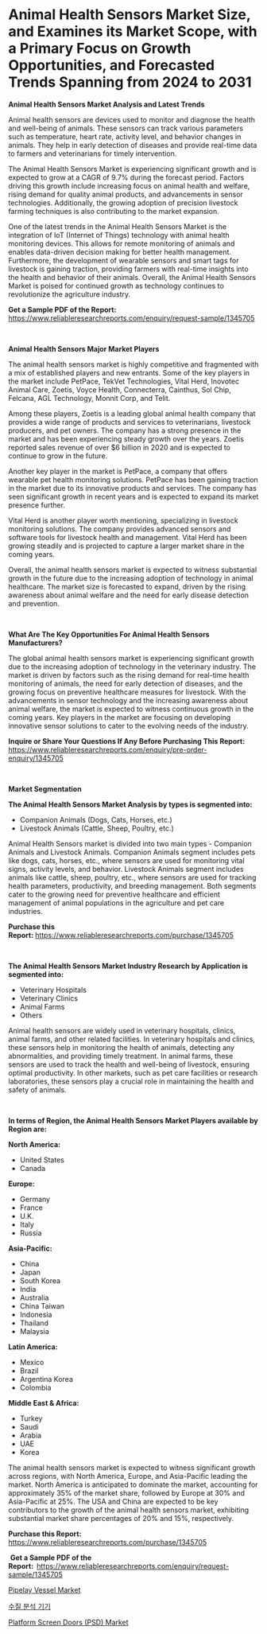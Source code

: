 <p><h1>Animal Health Sensors Market Size, and Examines its Market Scope, with a Primary Focus on Growth Opportunities, and Forecasted Trends Spanning from 2024 to 2031</h1></p><p><strong>Animal Health Sensors Market Analysis and Latest Trends</strong></p>
<p><p>Animal health sensors are devices used to monitor and diagnose the health and well-being of animals. These sensors can track various parameters such as temperature, heart rate, activity level, and behavior changes in animals. They help in early detection of diseases and provide real-time data to farmers and veterinarians for timely intervention.</p><p>The Animal Health Sensors Market is experiencing significant growth and is expected to grow at a CAGR of 9.7% during the forecast period. Factors driving this growth include increasing focus on animal health and welfare, rising demand for quality animal products, and advancements in sensor technologies. Additionally, the growing adoption of precision livestock farming techniques is also contributing to the market expansion.</p><p>One of the latest trends in the Animal Health Sensors Market is the integration of IoT (Internet of Things) technology with animal health monitoring devices. This allows for remote monitoring of animals and enables data-driven decision making for better health management. Furthermore, the development of wearable sensors and smart tags for livestock is gaining traction, providing farmers with real-time insights into the health and behavior of their animals. Overall, the Animal Health Sensors Market is poised for continued growth as technology continues to revolutionize the agriculture industry.</p></p>
<p><strong>Get a Sample PDF of the Report:&nbsp;</strong> <a href="https://www.reliableresearchreports.com/enquiry/request-sample/1345705">https://www.reliableresearchreports.com/enquiry/request-sample/1345705</a></p>
<p>&nbsp;</p>
<p><strong>Animal Health Sensors Major Market Players</strong></p>
<p><p>The animal health sensors market is highly competitive and fragmented with a mix of established players and new entrants. Some of the key players in the market include PetPace, TekVet Technologies, Vital Herd, Inovotec Animal Care, Zoetis, Voyce Health, Connecterra, Cainthus, Sol Chip, Felcana, AGL Technology, Monnit Corp, and Telit.</p><p>Among these players, Zoetis is a leading global animal health company that provides a wide range of products and services to veterinarians, livestock producers, and pet owners. The company has a strong presence in the market and has been experiencing steady growth over the years. Zoetis reported sales revenue of over $6 billion in 2020 and is expected to continue to grow in the future.</p><p>Another key player in the market is PetPace, a company that offers wearable pet health monitoring solutions. PetPace has been gaining traction in the market due to its innovative products and services. The company has seen significant growth in recent years and is expected to expand its market presence further.</p><p>Vital Herd is another player worth mentioning, specializing in livestock monitoring solutions. The company provides advanced sensors and software tools for livestock health and management. Vital Herd has been growing steadily and is projected to capture a larger market share in the coming years.</p><p>Overall, the animal health sensors market is expected to witness substantial growth in the future due to the increasing adoption of technology in animal healthcare. The market size is forecasted to expand, driven by the rising awareness about animal welfare and the need for early disease detection and prevention.</p></p>
<p>&nbsp;</p>
<p><strong>What Are The Key Opportunities For Animal Health Sensors Manufacturers?</strong></p>
<p><p>The global animal health sensors market is experiencing significant growth due to the increasing adoption of technology in the veterinary industry. The market is driven by factors such as the rising demand for real-time health monitoring of animals, the need for early detection of diseases, and the growing focus on preventive healthcare measures for livestock. With the advancements in sensor technology and the increasing awareness about animal welfare, the market is expected to witness continuous growth in the coming years. Key players in the market are focusing on developing innovative sensor solutions to cater to the evolving needs of the industry.</p></p>
<p><strong>Inquire or Share Your Questions If Any Before Purchasing This Report:</strong> <a href="https://www.reliableresearchreports.com/enquiry/pre-order-enquiry/1345705">https://www.reliableresearchreports.com/enquiry/pre-order-enquiry/1345705</a></p>
<p>&nbsp;</p>
<p><strong>Market Segmentation</strong></p>
<p><strong>The Animal Health Sensors Market Analysis by types is segmented into:</strong></p>
<p><ul><li>Companion Animals (Dogs, Cats, Horses, etc.)</li><li>Livestock Animals (Cattle, Sheep, Poultry, etc.)</li></ul></p>
<p><p>Animal Health Sensors market is divided into two main types - Companion Animals and Livestock Animals. Companion Animals segment includes pets like dogs, cats, horses, etc., where sensors are used for monitoring vital signs, activity levels, and behavior. Livestock Animals segment includes animals like cattle, sheep, poultry, etc., where sensors are used for tracking health parameters, productivity, and breeding management. Both segments cater to the growing need for preventive healthcare and efficient management of animal populations in the agriculture and pet care industries.</p></p>
<p><strong>Purchase this Report:&nbsp;</strong><a href="https://www.reliableresearchreports.com/purchase/1345705">https://www.reliableresearchreports.com/purchase/1345705</a></p>
<p>&nbsp;</p>
<p><strong>The Animal Health Sensors Market Industry Research by Application is segmented into:</strong></p>
<p><ul><li>Veterinary Hospitals</li><li>Veterinary Clinics</li><li>Animal Farms</li><li>Others</li></ul></p>
<p><p>Animal health sensors are widely used in veterinary hospitals, clinics, animal farms, and other related facilities. In veterinary hospitals and clinics, these sensors help in monitoring the health of animals, detecting any abnormalities, and providing timely treatment. In animal farms, these sensors are used to track the health and well-being of livestock, ensuring optimal productivity. In other markets, such as pet care facilities or research laboratories, these sensors play a crucial role in maintaining the health and safety of animals.</p></p>
<p>&nbsp;</p>
<p><strong>In terms of Region, the Animal Health Sensors Market Players available by Region are:</strong></p>
<p>
    <p> <strong> North America: </strong>
        <ul>
            <li>United States</li>
            <li>Canada</li>
        </ul>
        </p> 
    <p> <strong> Europe: </strong>
        <ul>
            <li>Germany</li>
            <li>France</li>
            <li>U.K.</li>
            <li>Italy</li>
            <li>Russia</li>
        </ul>
        </p> 
    <p> <strong> Asia-Pacific: </strong>
        <ul>
            <li>China</li>
            <li>Japan</li>
            <li>South Korea</li>
            <li>India</li>
            <li>Australia</li>
            <li>China Taiwan</li>
            <li>Indonesia</li>
            <li>Thailand</li>
            <li>Malaysia</li>
        </ul>
        </p> 
    <p> <strong> Latin America: </strong>
        <ul>
            <li>Mexico</li>
            <li>Brazil</li>
            <li>Argentina Korea</li>
            <li>Colombia</li>
        </ul>
        </p> 
    <p> <strong> Middle East & Africa: </strong>
        <ul>
            <li>Turkey</li>
            <li>Saudi</li>
            <li>Arabia</li>
            <li>UAE</li>
            <li>Korea</li>
        </ul>
    </p>
    </p>
<p><p>The animal health sensors market is expected to witness significant growth across regions, with North America, Europe, and Asia-Pacific leading the market. North America is anticipated to dominate the market, accounting for approximately 35% of the market share, followed by Europe at 30% and Asia-Pacific at 25%. The USA and China are expected to be key contributors to the growth of the animal health sensors market, exhibiting substantial market share percentages of 20% and 15%, respectively.</p></p>
<p><strong>Purchase this Report: </strong><a href="https://www.reliableresearchreports.com/purchase/1345705">https://www.reliableresearchreports.com/purchase/1345705</a></p>
<p>&nbsp;<strong>Get a Sample PDF of the Report:&nbsp;&nbsp;</strong><a href="https://www.reliableresearchreports.com/enquiry/request-sample/1345705">https://www.reliableresearchreports.com/enquiry/request-sample/1345705</a></p>
<p><strong></strong></p>
<p><p><a href="https://issuu.com/reportprime-2/docs/pipelay-vessel-market-size-2030.pptx">Pipelay Vessel Market</a></p><p><a href="https://github.com/iansanftyord09878/Market-Research-Report-List-1/blob/main/44610948642.md">수질 분석 기기</a></p><p><a href="https://issuu.com/reportprime-2/docs/platform-screen-doors-psd-market-size-2030.pptx">Platform Screen Doors (PSD) Market</a></p></p>